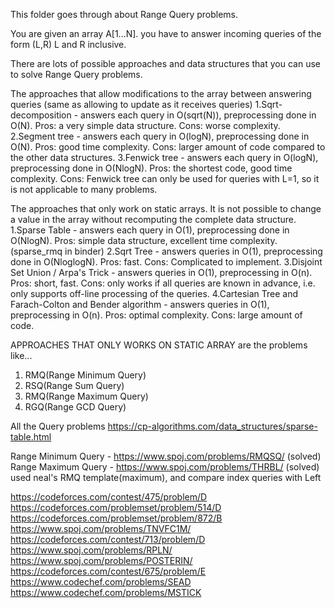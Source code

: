 This folder goes through about Range Query problems.

You are given an array A[1...N]. you have to answer incoming queries of the form (L,R) L and R inclusive.

There are lots of possible approaches and data structures that you can use to solve Range Query problems.

The approaches that allow modifications to the array between answering queries (same as allowing to update as it receives queries)
1.Sqrt-decomposition - answers each query in O(sqrt(N)), preprocessing done in O(N). Pros: a very simple data structure. Cons: worse complexity.
2.Segment tree - answers each query in O(logN), preprocessing done in O(N). Pros: good time complexity. Cons: larger amount of code compared to the other data structures.
3.Fenwick tree - answers each query in O(logN), preprocessing done in O(NlogN). Pros: the shortest code, good time complexity. Cons: Fenwick tree can only be used for queries with L=1, so it is not applicable to many problems.


The approaches that only work on static arrays. It is not possible to change a value in the array without recomputing the complete data structure.
1.Sparse Table - answers each query in O(1), preprocessing done in O(NlogN). Pros: simple data structure, excellent time complexity. (sparse_rmq in binder) 
2.Sqrt Tree - answers queries in O(1), preprocessing done in O(NloglogN). Pros: fast. Cons: Complicated to implement.
3.Disjoint Set Union / Arpa's Trick - answers queries in O(1), preprocessing in O(n). Pros: short, fast. Cons: only works if all queries are known in advance, i.e. only supports off-line processing of the queries.
4.Cartesian Tree and Farach-Colton and Bender algorithm - answers queries in O(1), preprocessing in O(n). Pros: optimal complexity. Cons: large amount of code.

APPROACHES THAT ONLY WORKS ON STATIC ARRAY are the problems like... 
1. RMQ(Range Minimum Query)
2. RSQ(Range Sum Query) 
3. RMQ(Range Maximum Query)
4. RGQ(Range GCD Query)


All the Query problems
https://cp-algorithms.com/data_structures/sparse-table.html

Range Minimum Query - https://www.spoj.com/problems/RMQSQ/ (solved)
Range Maximum Query - https://www.spoj.com/problems/THRBL/ (solved) used neal's RMQ template(maximum), and compare index queries  with Left 

https://codeforces.com/contest/475/problem/D
https://codeforces.com/problemset/problem/514/D
https://codeforces.com/problemset/problem/872/B
https://www.spoj.com/problems/TNVFC1M/
https://codeforces.com/contest/713/problem/D
https://www.spoj.com/problems/RPLN/
https://www.spoj.com/problems/POSTERIN/
https://codeforces.com/contest/675/problem/E	
https://www.codechef.com/problems/SEAD
https://www.codechef.com/problems/MSTICK


